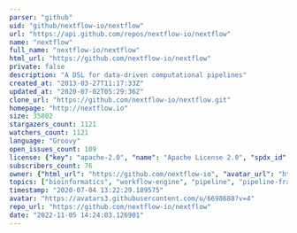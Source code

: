 ```yaml
---
parser: "github"
uid: "github/nextflow-io/nextflow"
url: "https://api.github.com/repos/nextflow-io/nextflow"
name: "nextflow"
full_name: "nextflow-io/nextflow"
html_url: "https://github.com/nextflow-io/nextflow"
private: false
description: "A DSL for data-driven computational pipelines"
created_at: "2013-03-27T11:17:33Z"
updated_at: "2020-07-02T05:29:36Z"
clone_url: "https://github.com/nextflow-io/nextflow.git"
homepage: "http://nextflow.io"
size: 35802
stargazers_count: 1121
watchers_count: 1121
language: "Groovy"
open_issues_count: 109
license: {"key": "apache-2.0", "name": "Apache License 2.0", "spdx_id": "Apache-2.0", "url": "https://api.github.com/licenses/apache-2.0", "node_id": "MDc6TGljZW5zZTI="}
subscribers_count: 76
owner: {"html_url": "https://github.com/nextflow-io", "avatar_url": "https://avatars3.githubusercontent.com/u/6698688?v=4", "login": "nextflow-io", "type": "Organization"}
topics: ["bioinformatics", "workflow-engine", "pipeline", "pipeline-framework", "nextflow", "cloud", "groovy", "sge", "slurm", "aws", "docker", "singularity", "hpc", "singularity-containers", "reproducible-science", "reproducible-research", "dataflow"]
timestamp: "2020-07-04 13:22:29.189575"
avatar: "https://avatars3.githubusercontent.com/u/6698688?v=4"
repo_url: "https://github.com/nextflow-io/nextflow"
date: "2022-11-05 14:24:03.126901"
---
```

